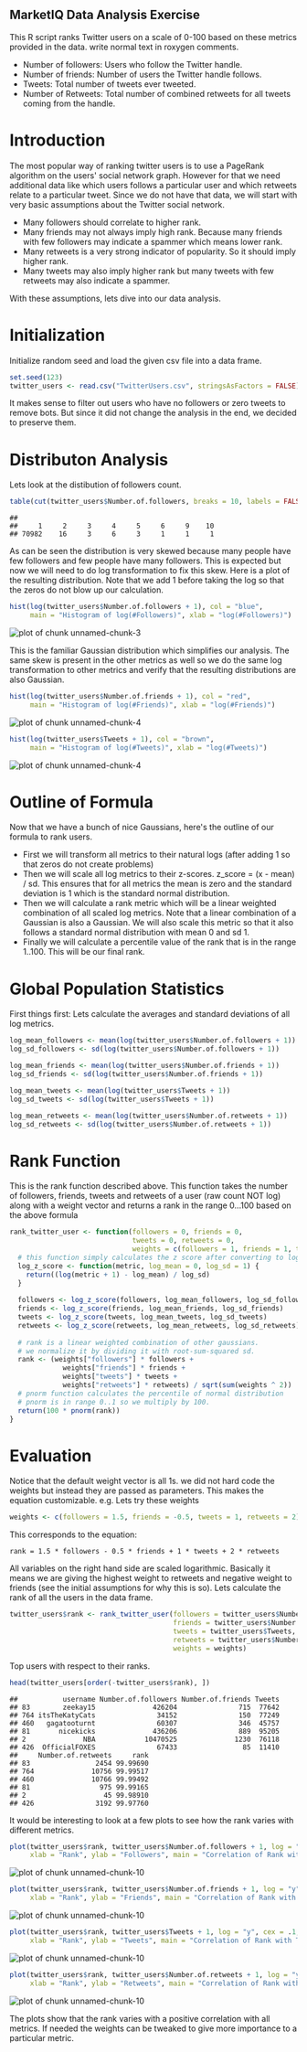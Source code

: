 ## MarketIQ Data Analysis Exercise ##
This R script ranks Twitter users on a scale of 0-100 based on these metrics provided in the data.
write normal text in roxygen comments.
* Number of followers: Users who follow the Twitter handle.
* Number of friends: Number of users the Twitter handle follows.
* Tweets: Total number of tweets ever tweeted.
* Number of Retweets: Total number of combined retweets for all tweets coming from the handle.

# Introduction #
The most popular way of ranking twitter users is to use a PageRank algorithm on the users' social network graph. 
However for that we need additional data like which users follows a particular user and which retweets relate to a particular tweet.
Since we do not have that data, we will start with very basic assumptions about the Twitter social network.
* Many followers should correlate to higher rank. 
* Many friends may not always imply high rank. Because many friends with few followers may indicate a spammer 
  which means lower rank.
* Many retweets is a very strong indicator of popularity. So it should imply higher rank.
* Many tweets may also imply higher rank but many tweets with few retweets may also indicate a spammer.

With these assumptions, lets dive into our data analysis.
# Initialization #
Initialize random seed and load the given csv file into a data frame.


```r
set.seed(123)
twitter_users <- read.csv("TwitterUsers.csv", stringsAsFactors = FALSE)
```

It makes sense to filter out users who have no followers or zero tweets to remove bots.
But since it did not change the analysis in the end, we decided to preserve them.
# Distributon Analysis #
Lets look at the distibution of followers count.


```r
table(cut(twitter_users$Number.of.followers, breaks = 10, labels = FALSE))
```

```
## 
##     1     2     3     4     5     6     9    10 
## 70982    16     3     6     3     1     1     1
```

As can be seen the distribution is very skewed because many people have few followers and 
few people have many followers. This is expected but now we will need to do log transformation
to fix this skew. Here is a plot of the resulting distribution. Note that we add 1 before taking the log
so that the zeros do not blow up our calculation.


```r
hist(log(twitter_users$Number.of.followers + 1), col = "blue", 
     main = "Histogram of log(#Followers)", xlab = "log(#Followers)")
```

![plot of chunk unnamed-chunk-3](figure/unnamed-chunk-3-1.png) 

This is the familiar Gaussian distribution which simplifies our analysis.
The same skew is present in the other metrics as well so we do the same log transformation to other metrics 
and verify that the resulting distributions are also Gaussian.


```r
hist(log(twitter_users$Number.of.friends + 1), col = "red", 
     main = "Histogram of log(#Friends)", xlab = "log(#Friends)")
```

![plot of chunk unnamed-chunk-4](figure/unnamed-chunk-4-1.png) 

```r
hist(log(twitter_users$Tweets + 1), col = "brown", 
     main = "Histogram of log(#Tweets)", xlab = "log(#Tweets)")
```

![plot of chunk unnamed-chunk-4](figure/unnamed-chunk-4-2.png) 

# Outline of Formula #
Now that we have a bunch of nice Gaussians, here's the outline of our formula to rank users.
* First we will transform all metrics to their natural logs (after adding 1 so that zeros do not create problems)
* Then we will scale all log metrics to their z-scores. z_score = (x - mean) / sd. This ensures that for all
  metrics the mean is zero and the standard deviation is 1 which is the standard normal distribution.
* Then we will calculate a rank metric which will be a linear weighted combination of all scaled log metrics.
  Note that a linear combination of a Gaussian is also a Gaussian. We will also scale this metric so that it also
  follows a standard normal distribution with mean 0 and sd 1.
* Finally we will calculate a percentile value of the rank that is in the range 1..100. This will be our final rank.

# Global Population Statistics #
First things first: Lets calculate the averages and standard deviations of all log metrics.


```r
log_mean_followers <- mean(log(twitter_users$Number.of.followers + 1))
log_sd_followers <- sd(log(twitter_users$Number.of.followers + 1))

log_mean_friends <- mean(log(twitter_users$Number.of.friends + 1))
log_sd_friends <- sd(log(twitter_users$Number.of.friends + 1))

log_mean_tweets <- mean(log(twitter_users$Tweets + 1))
log_sd_tweets <- sd(log(twitter_users$Tweets + 1))

log_mean_retweets <- mean(log(twitter_users$Number.of.retweets + 1))
log_sd_retweets <- sd(log(twitter_users$Number.of.retweets + 1))
```

# Rank Function #
This is the rank function described above.
This function takes the number of followers, friends, tweets and retweets of a user (raw count NOT log)
along with a weight vector and returns a rank in the range 0...100 based on the above formula


```r
rank_twitter_user <- function(followers = 0, friends = 0, 
                              tweets = 0, retweets = 0, 
                              weights = c(followers = 1, friends = 1, tweets = 1, retweets = 1)) {
  # this function simply calculates the z score after converting to log scale.
  log_z_score <- function(metric, log_mean = 0, log_sd = 1) {
    return((log(metric + 1) - log_mean) / log_sd)
  }
  
  followers <- log_z_score(followers, log_mean_followers, log_sd_followers)
  friends <- log_z_score(friends, log_mean_friends, log_sd_friends)
  tweets <- log_z_score(tweets, log_mean_tweets, log_sd_tweets)
  retweets <- log_z_score(retweets, log_mean_retweets, log_sd_retweets)
  
  # rank is a linear weighted combination of other gaussians.
  # we normalize it by dividing it with root-sum-squared sd.
  rank <- (weights["followers"] * followers + 
             weights["friends"] * friends + 
             weights["tweets"] * tweets +
             weights["retweets"] * retweets) / sqrt(sum(weights ^ 2))
  # pnorm function calculates the percentile of normal distribution
  # pnorm is in range 0..1 so we multiply by 100.
  return(100 * pnorm(rank)) 
}
```

# Evaluation #
Notice that the default weight vector is all 1s. we did not hard code the weights but instead they are passed as parameters. 
This makes the equation customizable. e.g. Lets try these weights


```r
weights <- c(followers = 1.5, friends = -0.5, tweets = 1, retweets = 2)
```

This corresponds to the equation:

`rank = 1.5 * followers - 0.5 * friends + 1 * tweets + 2 * retweets`

All variables on the right hand side are scaled logarithmic. Basically it means we are giving the highest weight to retweets
and negative weight to friends (see the initial assumptions for why this is so).
Lets calculate the rank of all the users in the data frame.


```r
twitter_users$rank <- rank_twitter_user(followers = twitter_users$Number.of.followers,
                                        friends = twitter_users$Number.of.friends,
                                        tweets = twitter_users$Tweets,
                                        retweets = twitter_users$Number.of.retweets,
                                        weights = weights)
```

Top users with respect to their ranks.


```r
head(twitter_users[order(-twitter_users$rank), ])
```

```
##           username Number.of.followers Number.of.friends Tweets
## 83        zeekay15              426204               715  77642
## 764 itsTheKatyCats               34152               150  77249
## 460   gagatooturnt               60307               346  45757
## 81       nicekicks              436206               889  95205
## 2              NBA            10470525              1230  76118
## 426  OfficialFOXES               67433                85  11410
##     Number.of.retweets     rank
## 83                2454 99.99690
## 764              10756 99.99517
## 460              10766 99.99492
## 81                 975 99.99165
## 2                   45 99.98910
## 426               3192 99.97760
```

It would be interesting to look at a few plots to see how the rank varies with different metrics.


```r
plot(twitter_users$rank, twitter_users$Number.of.followers + 1, log = "y", cex = .1, col = "blue", 
     xlab = "Rank", ylab = "Followers", main = "Correlation of Rank with Followers")
```

![plot of chunk unnamed-chunk-10](figure/unnamed-chunk-10-1.png) 

```r
plot(twitter_users$rank, twitter_users$Number.of.friends + 1, log = "y", cex = .1, col = "red", 
     xlab = "Rank", ylab = "Friends", main = "Correlation of Rank with Friends")
```

![plot of chunk unnamed-chunk-10](figure/unnamed-chunk-10-2.png) 

```r
plot(twitter_users$rank, twitter_users$Tweets + 1, log = "y", cex = .1, col = "brown",
     xlab = "Rank", ylab = "Tweets", main = "Correlation of Rank with Tweets")
```

![plot of chunk unnamed-chunk-10](figure/unnamed-chunk-10-3.png) 

```r
plot(twitter_users$rank, twitter_users$Number.of.retweets + 1, log = "y", cex = .1, col = "green", 
     xlab = "Rank", ylab = "Retweets", main = "Correlation of Rank with Retweets")
```

![plot of chunk unnamed-chunk-10](figure/unnamed-chunk-10-4.png) 

The plots show that the rank varies with a positive correlation with all metrics. If needed the weights can be tweaked
to give more importance to a particular metric. 
